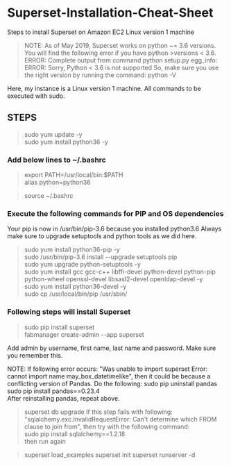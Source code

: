 # Superset-Installation-Cheat-Sheet
Steps to install Superset on Amazon EC2 Linux version 1 machine

>NOTE: As of May 2019, Superset works on python ~= 3.6 versions. You will find the following error if you have python >versions < 3.6.
>ERROR: Complete output from command python setup.py egg_info:
>ERROR: Sorry, Python < 3.6 is not supported
>So, make sure you use the right version by running the command: python -V

Here, my instance is a Linux version 1 machine. All commands to be executed with sudo.


## STEPS
>sudo yum update -y <br>
>sudo yum install python36 -y

### Add below lines to ~/.bashrc

   >export PATH=/usr/local/bin:$PATH <br>
   >alias python=python36 <br>
   
>source ~/.bashrc

### Execute the following commands for PIP and OS dependencies
Your pip is now in /usr/bin/pip-3.6 because you installed python3.6
Always make sure to upgrade setuptools and python tools as we did here.
>sudo yum install python36-pip  -y <br>
>sudo /usr/bin/pip-3.6 install --upgrade setuptools pip <br>
>sudo yum upgrade python-setuptools -y <br>
>sudo yum install gcc gcc-c++ libffi-devel python-devel python-pip python-wheel openssl-devel libsasl2-devel openldap-devel -y <br>
>sudo yum install python36-devel -y <br>
>sudo cp /usr/local/bin/pip /usr/sbin/ <br>

### Following steps will install Superset
>sudo pip install superset <br>
>fabmanager create-admin --app superset <br>

Add admin by username, first name, last name and password. Make sure you remember this. <br>

NOTE: If following error occurs: "Was unable to import superset Error: cannot import name may_box_datetimelike", then it could be because a conflicting version of Pandas. Do the following:
sudo pip uninstall pandas <br>
sudo pip install pandas==0.23.4 <br>
After reinstalling pandas, repeat above.<br>

>superset db upgrade
If this step fails with following: "sqlalchemy.exc.InvalidRequestError: Can't determine which FROM clause to join from", then try with the following command:<br>
>sudo pip install sqlalchemy==1.2.18 <br>
then run again

>superset load_examples
>superset init
>superset runserver -d













